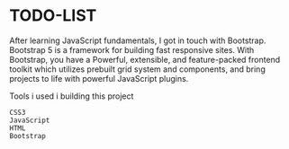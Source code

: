 # TODO-LIST
After learning JavaScript fundamentals, I got in touch with Bootstrap. Bootstrap 5 is a framework for building fast responsive sites. With Bootstrap, you have a Powerful, extensible, and feature-packed frontend toolkit which utilizes prebuilt grid system and components, and bring projects to life with powerful JavaScript plugins. 

Tools i used i building this project

    CSS3
    JavaScript
    HTML
    Bootstrap


